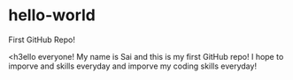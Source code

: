# hello-world
First GitHub Repo!

<h3ello everyone! My name is Sai and this is my first GitHub repo! I hope to imporve and skills everyday and imporve my coding skills everyday!<h3>
